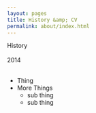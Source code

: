 ```yaml
---
layout: pages
title: History &amp; CV
permalink: about/index.html
---
```

History
<br><br>
2014
<br><br>
- Thing
- More Things
    - sub thing
    - sub thing
